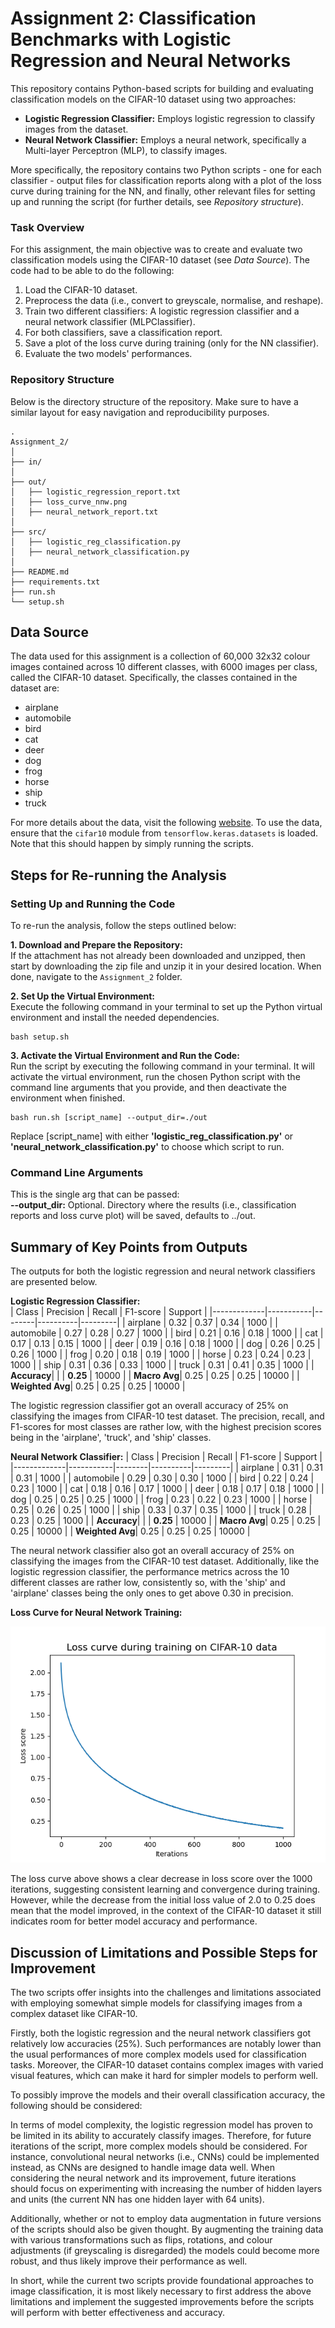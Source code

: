 # Assignment 2: Classification Benchmarks with Logistic Regression and Neural Networks
This repository contains Python-based scripts for building and evaluating classification models on the CIFAR-10 dataset using two approaches:
- **Logistic Regression Classifier:** Employs logistic regression to classify images from the dataset.  
- **Neural Network Classifier:** Employs a neural network, specifically a Multi-layer Perceptron (MLP), to classify images.  

More specifically, the repository contains two Python scripts - one for each classifier - output files for classification reports along with a plot of the loss curve during training for the NN, and finally, other relevant files for setting up and running the script (for further details, see *Repository structure*).

### Task Overview
For this assignment, the main objective was to create and evaluate two classification models using the CIFAR-10 dataset (see *Data Source*). 
The code had to be able to do the following:
1. Load the CIFAR-10 dataset.
2. Preprocess the data (i.e., convert to greyscale, normalise, and reshape).
3. Train two different classifiers: A logistic regression classifier and a neural network classifier (MLPClassifier).
4. For both classifiers, save a classification report.
5. Save a plot of the loss curve during training (only for the NN classifier).
6. Evaluate the two models' performances.

### Repository Structure
Below is the directory structure of the repository. Make sure to have a similar layout for easy navigation and reproducibility purposes.
```
.
Assignment_2/
│
├── in/  
│
├── out/
│   ├── logistic_regression_report.txt
│   ├── loss_curve_nnw.png
│   ├── neural_network_report.txt
│
├── src/
│   ├── logistic_reg_classification.py
│   ├── neural_network_classification.py
│
├── README.md
├── requirements.txt
├── run.sh
└── setup.sh
```

## Data Source
The data used for this assignment is a collection of 60,000 32x32 colour images contained across 10 different classes, with 6000 images per class, called the CIFAR-10 dataset. Specifically, the classes contained in the dataset are:
- airplane
- automobile
- bird
- cat
- deer
- dog
- frog
- horse
- ship
- truck  

For more details about the data, visit the following [website](https://www.cs.toronto.edu/~kriz/cifar.html). To use the data, ensure that the `cifar10` module from `tensorflow.keras.datasets` is loaded. Note that this should happen by simply running the scripts.

## Steps for Re-running the Analysis
### Setting Up and Running the Code
To re-run the analysis, follow the steps outlined below:

**1. Download and Prepare the Repository:**  
If the attachment has not already been downloaded and unzipped, then start by downloading the zip file and unzip it in your desired location. When done, navigate to the `Assignment_2` folder.  

**2. Set Up the Virtual Environment:**  
Execute the following command in your terminal to set up the Python virtual environment and install the needed dependencies.
```
bash setup.sh 
```
**3. Activate the Virtual Environment and Run the Code:**  
Run the script by executing the following command in your terminal. It will activate the virtual environment, run the chosen Python script with the command line arguments that you provide, and then deactivate the environment when finished.
```
bash run.sh [script_name] --output_dir=./out
```
Replace [script_name] with either **'logistic_reg_classification.py'** or **'neural_network_classification.py'** to choose which script to run.

### Command Line Arguments
This is the single arg that can be passed:  
**--output_dir:** Optional. Directory where the results (i.e., classification reports and loss curve plot) will be saved, defaults to ../out.  

## Summary of Key Points from Outputs
The outputs for both the logistic regression and neural network classifiers are presented below.  

**Logistic Regression Classifier:**  
| Class       | Precision | Recall | F1-score | Support |
|-------------|-----------|--------|----------|---------|
| airplane    | 0.32      | 0.37   | 0.34     | 1000    |
| automobile  | 0.27      | 0.28   | 0.27     | 1000    |
| bird        | 0.21      | 0.16   | 0.18     | 1000    |
| cat         | 0.17      | 0.13   | 0.15     | 1000    |
| deer        | 0.19      | 0.16   | 0.18     | 1000    |
| dog         | 0.26      | 0.25   | 0.26     | 1000    |
| frog        | 0.20      | 0.18   | 0.19     | 1000    |
| horse       | 0.23      | 0.24   | 0.23     | 1000    |
| ship        | 0.31      | 0.36   | 0.33     | 1000    |
| truck       | 0.31      | 0.41   | 0.35     | 1000    |
| **Accuracy**|           |        | **0.25** | 10000   |
| **Macro Avg**| 0.25     | 0.25   | 0.25     | 10000   |
| **Weighted Avg**| 0.25  | 0.25   | 0.25     | 10000   |  

The logistic regression classifier got an overall accuracy of 25% on classifying the images from CIFAR-10 test dataset. The precision, recall, and F1-scores for most classes are rather low, with the highest precision scores being in the 'airplane', 'truck', and 'ship' classes.

**Neural Network Classifier:**
| Class       | Precision | Recall | F1-score | Support |
|-------------|-----------|--------|----------|---------|
| airplane    | 0.31      | 0.31   | 0.31     | 1000    |
| automobile  | 0.29      | 0.30   | 0.30     | 1000    |
| bird        | 0.22      | 0.24   | 0.23     | 1000    |
| cat         | 0.18      | 0.16   | 0.17     | 1000    |
| deer        | 0.18      | 0.17   | 0.18     | 1000    |
| dog         | 0.25      | 0.25   | 0.25     | 1000    |
| frog        | 0.23      | 0.22   | 0.23     | 1000    |
| horse       | 0.25      | 0.26   | 0.25     | 1000    |
| ship        | 0.33      | 0.37   | 0.35     | 1000    |
| truck       | 0.28      | 0.23   | 0.25     | 1000    |
| **Accuracy**|           |        | **0.25** | 10000   |
| **Macro Avg**| 0.25     | 0.25   | 0.25     | 10000   |
| **Weighted Avg**| 0.25  | 0.25   | 0.25     | 10000   |  

The neural network classifier also got an overall accuracy of 25% on classifying the images from the CIFAR-10 test dataset. Additionally, like the logistic regression classifier, the performance metrics across the 10 different classes are rather low, consistently so, with the 'ship' and 'airplane' classes being the only ones to get above 0.30 in precision.

**Loss Curve for Neural Network Training:**

![Loss Curve](./out/loss_curve_nnw.png)

The loss curve above shows a clear decrease in loss score over the 1000 iterations, suggesting consistent learning and convergence during training. However, while the decrease from the initial loss value of 2.0 to 0.25 does mean that the model improved, in the context of the CIFAR-10 dataset it still indicates room for better model accuracy and performance.

## Discussion of Limitations and Possible Steps for Improvement
The two scripts offer insights into the challenges and limitations associated with employing somewhat simple models for classifying images from a complex dataset like CIFAR-10.

Firstly, both the logistic regression and the neural network classifiers got relatively low accuracies (25%). Such performances are notably lower than the usual performances of more complex models used for classification tasks. Moreover, the CIFAR-10 dataset contains complex images with varied visual features, which can make it hard for simpler models to perform well.

To possibly improve the models and their overall classification accuracy, the following should be considered:  

In terms of model complexity, the logistic regression model has proven to be limited in its ability to accurately classify images. Therefore, for future iterations of the script, more complex models should be considered. For instance, convolutional neural networks (i.e., CNNs) could be implemented instead, as CNNs are designed to handle image data well. When considering the neural network and its improvement, future iterations should focus on experimenting with increasing the number of hidden layers and units (the current NN has one hidden layer with 64 units).

Additionally, whether or not to employ data augmentation in future versions of the scripts should also be given thought. By augmenting the training data with various transformations such as flips, rotations, and colour adjustments (if greyscaling is disregarded) the models could become more robust, and thus likely improve their performance as well.

In short, while the current two scripts provide foundational approaches to image classification, it is most likely necessary to first address the above limitations and implement the suggested improvements before the scripts will perform with better effectiveness and accuracy.

